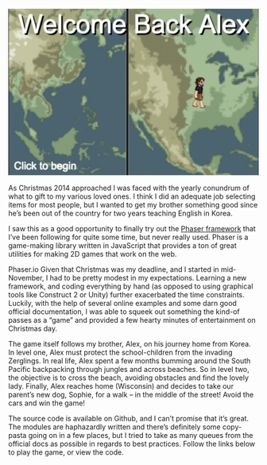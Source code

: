 ![Welcome Back Alex Screenshot](./docs/welcome_back_alex.png)

As Christmas 2014 approached I was faced with the yearly conundrum of what to gift to my various loved ones. I think I did an adequate job selecting items for most people, but I wanted to get my brother something good since he’s been out of the country for two years teaching English in Korea.

I saw this as a good opportunity to finally try out the [Phaser framework](https://phaser.io) that I’ve been following for quite some time, but never really used. Phaser is a game-making library written in JavaScript that provides a ton of great utilities for making 2D games that work on the web.

Phaser.io Given that Christmas was my deadline, and I started in mid-November, I had to be pretty modest in my expectations. Learning a new framework, and coding everything by hand (as opposed to using graphical tools like Construct 2 or Unity) further exacerbated the time constraints. Luckily, with the help of several online examples and some darn good official documentation, I was able to squeek out something the kind-of passes as a “game” and provided a few hearty minutes of entertainment on Christmas day.

The game itself follows my brother, Alex, on his journey home from Korea. In level one, Alex must protect the school-children from the invading Zerglings. In real life, Alex spent a few months bumming around the South Pacific backpacking through jungles and across beaches. So in level two, the objective is to cross the beach, avoiding obstacles and find the lovely lady. Finally, Alex reaches home (Wisconsin) and decides to take our parent’s new dog, Sophie, for a walk – in the middle of the street! Avoid the cars and win the game!

The source code is available on Github, and I can’t promise that it’s great. The modules are haphazardly written and there’s definitely some copy-pasta going on in a few places, but I tried to take as many queues from the official docs as possible in regards to best practices. Follow the links below to play the game, or view the code.